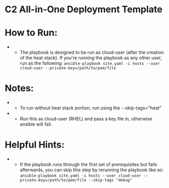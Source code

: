 # C2 All-in-One Deployment Template

# How to Run:
* - The playbook is designed to be run as cloud-user (after the creation of the heat stack). If you're running the playbook as any other user, run as the following:
    ```ansible-playbook site.yaml -i hosts --user cloud-user --private-key=/path/to/pem/file```


# Notes:
* - To run without heat stack portion, run using the --skip-tags="heat"
* - Run this as cloud-user (RHEL) and pass a key file in, otherwise ansible will fail.

# Helpful Hints:
* - If the playbook runs through the first set of prerequisites but fails afterwards, you can skip this step by rerunning the playbook like so:
    ```ansible-playbook site.yaml -i hosts --user cloud-user --private-key=/path/to/pem/file --skip-tags "debug"```


